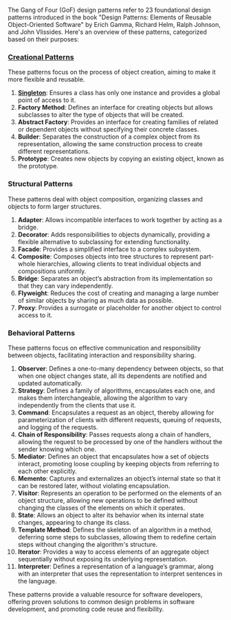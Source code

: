 The Gang of Four (GoF) design patterns refer to 23 foundational design patterns introduced in the book "Design Patterns: Elements of Reusable Object-Oriented Software" by Erich Gamma, Richard Helm, Ralph Johnson, and John Vlissides. Here's an overview of these patterns, categorized based on their purposes:

### [Creational Patterns](https://github.com/NikolaiKovalenko/edu-gof-patterns/tree/main/creational)
These patterns focus on the process of object creation, aiming to make it more flexible and reusable.

1. [**Singleton**](https://github.com/NikolaiKovalenko/edu-gof-patterns/tree/main/creational/Singleton): Ensures a class has only one instance and provides a global point of access to it.
2. **Factory Method**: Defines an interface for creating objects but allows subclasses to alter the type of objects that will be created.
3. **Abstract Factory**: Provides an interface for creating families of related or dependent objects without specifying their concrete classes.
4. **Builder**: Separates the construction of a complex object from its representation, allowing the same construction process to create different representations.
5. **Prototype**: Creates new objects by copying an existing object, known as the prototype.

### Structural Patterns
These patterns deal with object composition, organizing classes and objects to form larger structures.

1. **Adapter**: Allows incompatible interfaces to work together by acting as a bridge.
2. **Decorator**: Adds responsibilities to objects dynamically, providing a flexible alternative to subclassing for extending functionality.
3. **Facade**: Provides a simplified interface to a complex subsystem.
4. **Composite**: Composes objects into tree structures to represent part-whole hierarchies, allowing clients to treat individual objects and compositions uniformly.
5. **Bridge**: Separates an object’s abstraction from its implementation so that they can vary independently.
6. **Flyweight**: Reduces the cost of creating and managing a large number of similar objects by sharing as much data as possible.
7. **Proxy**: Provides a surrogate or placeholder for another object to control access to it.

### Behavioral Patterns
These patterns focus on effective communication and responsibility between objects, facilitating interaction and responsibility sharing.

1. **Observer**: Defines a one-to-many dependency between objects, so that when one object changes state, all its dependents are notified and updated automatically.
2. **Strategy**: Defines a family of algorithms, encapsulates each one, and makes them interchangeable, allowing the algorithm to vary independently from the clients that use it.
3. **Command**: Encapsulates a request as an object, thereby allowing for parameterization of clients with different requests, queuing of requests, and logging of the requests.
4. **Chain of Responsibility**: Passes requests along a chain of handlers, allowing the request to be processed by one of the handlers without the sender knowing which one.
5. **Mediator**: Defines an object that encapsulates how a set of objects interact, promoting loose coupling by keeping objects from referring to each other explicitly.
6. **Memento**: Captures and externalizes an object’s internal state so that it can be restored later, without violating encapsulation.
7. **Visitor**: Represents an operation to be performed on the elements of an object structure, allowing new operations to be defined without changing the classes of the elements on which it operates.
8. **State**: Allows an object to alter its behavior when its internal state changes, appearing to change its class.
9. **Template Method**: Defines the skeleton of an algorithm in a method, deferring some steps to subclasses, allowing them to redefine certain steps without changing the algorithm's structure.
10. **Iterator**: Provides a way to access elements of an aggregate object sequentially without exposing its underlying representation.
11. **Interpreter**: Defines a representation of a language’s grammar, along with an interpreter that uses the representation to interpret sentences in the language.

These patterns provide a valuable resource for software developers, offering proven solutions to common design problems in software development, and promoting code reuse and flexibility.